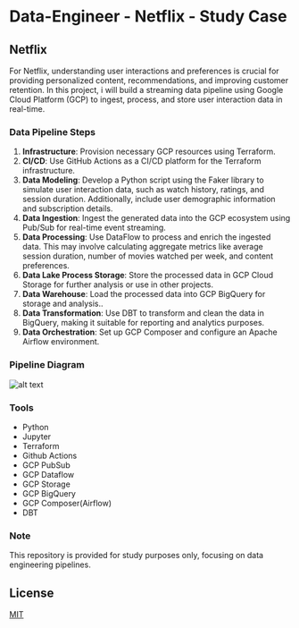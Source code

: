 # Data-Engineer - Netflix - Study Case

## Netflix

For Netflix, understanding user interactions and preferences is crucial for providing personalized content, recommendations, and improving customer retention. In this project, i will build a streaming data pipeline using Google Cloud Platform (GCP) to ingest, process, and store user interaction data in real-time.

### Data Pipeline Steps

1. **Infrastructure**: Provision necessary GCP resources using Terraform.
2. **CI/CD**: Use GitHub Actions as a CI/CD platform for the Terraform infrastructure.
3. **Data Modeling**: Develop a Python script using the Faker library to simulate user interaction data, such as watch history, ratings, and session duration. Additionally, include user demographic information and subscription details.
4. **Data Ingestion**: Ingest the generated data into the GCP ecosystem using Pub/Sub for real-time event streaming.
5. **Data Processing**: Use DataFlow to process and enrich the ingested data. This may involve calculating aggregate metrics like average session duration, number of movies watched per week, and content preferences.
6. **Data Lake Process Storage**: Store the processed data in GCP Cloud Storage for further analysis or use in other projects.
7. **Data Warehouse**: Load the processed data into GCP BigQuery for storage and analysis..
8. **Data Transformation**: Use DBT to transform and clean the data in BigQuery, making it suitable for reporting and analytics purposes.
9. **Data Orchestration**:  Set up GCP Composer and configure an Apache Airflow environment.

### Pipeline Diagram

![alt text](https://github.com/makima0499/6.Data-Engineer/blob/main/Netflix.png)

### Tools

* Python
* Jupyter
* Terraform
* Github Actions
* GCP PubSub
* GCP Dataflow
* GCP Storage
* GCP BigQuery
* GCP Composer(Airflow)
* DBT

### Note

This repository is provided for study purposes only, focusing on data engineering pipelines.

## License

[MIT](https://choosealicense.com/licenses/mit/)
